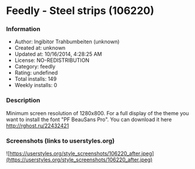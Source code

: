 # Feedly - Steel strips (106220)

### Information
- Author: Ingibitor Trahbumbeiten (unknown)
- Created at: unknown
- Updated at: 10/16/2014, 4:28:25 AM
- License: NO-REDISTRIBUTION
- Category: feedly
- Rating: undefined
- Total installs: 149
- Weekly installs: 0


### Description
Minimum screen resolution of 1280x800.
For a full display of the theme you want to install the font "PF BeauSans Pro". 
You can download it here http://rghost.ru/22432421


### Screenshots (links to userstyles.org)
![https://userstyles.org/style_screenshots/106220_after.jpeg](https://userstyles.org/style_screenshots/106220_after.jpeg)


